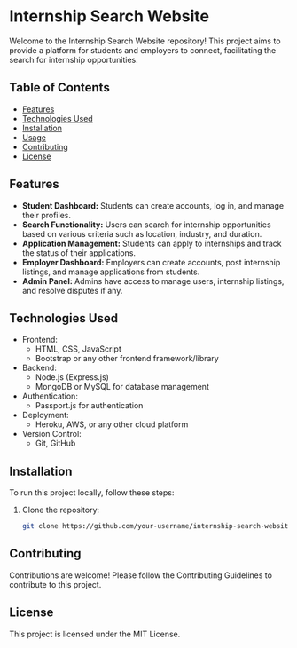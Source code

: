 # Internship Search Website

Welcome to the Internship Search Website repository! This project aims to provide a platform for students and employers to connect, facilitating the search for internship opportunities.

## Table of Contents

- [Features](#features)
- [Technologies Used](#technologies-used)
- [Installation](#installation)
- [Usage](#usage)
- [Contributing](#contributing)
- [License](#license)

## Features

- **Student Dashboard:** Students can create accounts, log in, and manage their profiles.
- **Search Functionality:** Users can search for internship opportunities based on various criteria such as location, industry, and duration.
- **Application Management:** Students can apply to internships and track the status of their applications.
- **Employer Dashboard:** Employers can create accounts, post internship listings, and manage applications from students.
- **Admin Panel:** Admins have access to manage users, internship listings, and resolve disputes if any.

## Technologies Used

- Frontend:
  - HTML, CSS, JavaScript
  - Bootstrap or any other frontend framework/library
- Backend:
  - Node.js (Express.js)
  - MongoDB or MySQL for database management
- Authentication:
  - Passport.js for authentication
- Deployment:
  - Heroku, AWS, or any other cloud platform
- Version Control:
  - Git, GitHub

## Installation

To run this project locally, follow these steps:

1. Clone the repository:

   ```bash
   git clone https://github.com/your-username/internship-search-website.git

## Contributing

Contributions are welcome! Please follow the Contributing Guidelines to contribute to this project.

## License

This project is licensed under the MIT License.
